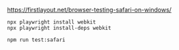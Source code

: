 https://firstlayout.net/browser-testing-safari-on-windows/

```
npx playwright install webkit
npx playwright install-deps webkit
```

```
npm run test:safari
```